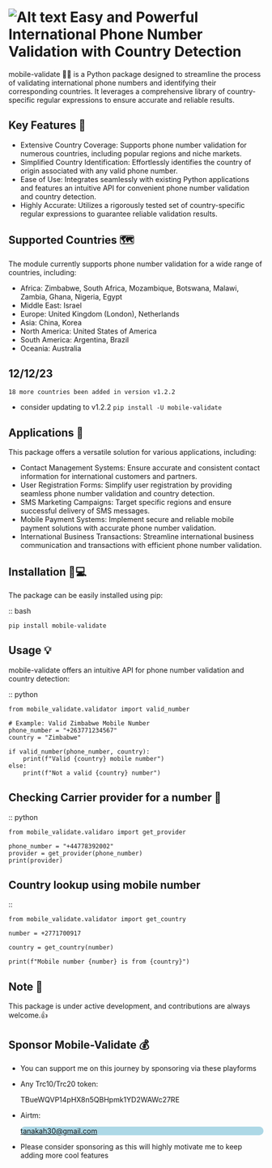 ![Alt text](https://github.com/TaqsBlaze/Mobile-Validate/blob/main/mobile_validate/image/snip2.png)
Easy and Powerful International Phone Number Validation with Country Detection
============================================================================

mobile-validate 📱📠 is a Python package designed to streamline the process of validating international phone numbers and identifying their corresponding countries. It leverages a comprehensive library of country-specific regular expressions to ensure accurate and reliable results.

Key Features 🔑
------------

- Extensive Country Coverage: Supports phone number validation for numerous countries, including popular regions and niche markets.
- Simplified Country Identification: Effortlessly identifies the country of origin associated with any valid phone number.
- Ease of Use: Integrates seamlessly with existing Python applications and features an intuitive API for convenient phone number validation and country detection.
- Highly Accurate: Utilizes a rigorously tested set of country-specific regular expressions to guarantee reliable validation results.

Supported Countries 🗺️
-------------------

The module currently supports phone number validation for a wide range of countries, including:

- Africa: Zimbabwe, South Africa, Mozambique, Botswana, Malawi, Zambia, Ghana, Nigeria, Egypt
- Middle East: Israel
- Europe: United Kingdom (London), Netherlands
- Asia: China, Korea
- North America: United States of America
- South America: Argentina, Brazil
- Oceania: Australia


12/12/23
--------
```18 more countries been added in version v1.2.2```
- consider updating to v1.2.2 ```pip install -U mobile-validate```


Applications 🤔
------------

This package offers a versatile solution for various applications, including:

- Contact Management Systems: Ensure accurate and consistent contact information for international customers and partners.
- User Registration Forms: Simplify user registration by providing seamless phone number validation and country detection.
- SMS Marketing Campaigns: Target specific regions and ensure successful delivery of SMS messages.
- Mobile Payment Systems: Implement secure and reliable mobile payment solutions with accurate phone number validation.
- International Business Transactions: Streamline international business communication and transactions with efficient phone number validation.

Installation 🔌💻
------------

The package can be easily installed using pip:

:: bash

    pip install mobile-validate

Usage 💡
-----

mobile-validate offers an intuitive API for phone number validation and country detection:

:: python

    from mobile_validate.validator import valid_number

    # Example: Valid Zimbabwe Mobile Number
    phone_number = "+263771234567"
    country = "Zimbabwe"

    if valid_number(phone_number, country):
        print(f"Valid {country} mobile number")
    else:
        print(f"Not a valid {country} number")


Checking Carrier provider for a number 📶
--------------------------------------

:: python

    from mobile_validate.validaro import get_provider
   
    phone_number = "+44778392002"
    provider = get_provider(phone_number)
    print(provider)


Country lookup using mobile number
----------------------------------

::

    from mobile_validate.validator import get_country

    number = +2771700917

    country = get_country(number)

    print(f"Mobile number {number} is from {country}")


Note 📄
----

This package is under active development, and contributions are always welcome.👍


Sponsor Mobile-Validate 💰
------------------------
- You can support me on this journey by sponsoring via these playforms
- Any Trc10/Trc20 token: <div style="background:lightred;border-radius:8pc">TBueWQVP14pHX8n5QBHpmk1YD2WAWc27RE</div>
- Airtm: <div style="background:lightblue;border-radius:8pc;">tanakah30@gmail.com</div>

- Please consider sponsoring as this will highly motivate me to keep adding more cool features 
